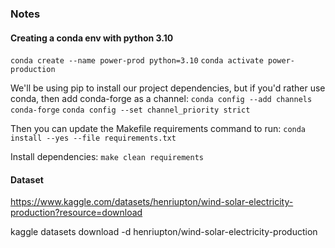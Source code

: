 ### Notes

#### Creating a conda env with python 3.10

`conda create --name power-prod python=3.10`
`conda activate power-production`

We'll be using pip to install our project dependencies, but if you'd rather use conda, then add conda-forge as a channel:
`conda config --add channels conda-forge`
`conda config --set channel_priority strict`

Then you can update the Makefile requirements command to run:
`conda install --yes --file requirements.txt`

Install dependencies:
`make clean requirements`

#### Dataset

https://www.kaggle.com/datasets/henriupton/wind-solar-electricity-production?resource=download

kaggle datasets download -d henriupton/wind-solar-electricity-production